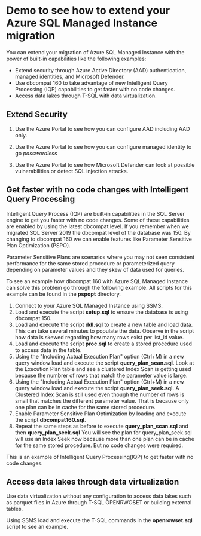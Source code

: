 # Demo to see how to extend your Azure SQL Managed Instance migration

You can extend your migration of Azure SQL Managed Instance with the power of built-in capabilities like the following examples:

- Extend security through Azure Active Directory (AAD) authentication, managed identities, and Microsoft Defender.
- Use dbcompat 160 to take advantage of new Intelligent Query Processing (IQP) capabilities to get faster with no code changes.
- Access data lakes through T-SQL with data virtualization.

## Extend Security

1. Use the Azure Portal to see how you can configure AAD including AAD only.

2. Use the Azure Portal to see how you can configure managed identity to go *passwordless*

3. Use the Azure Portal to see how Microsoft Defender can look at possible vulnerabilities or detect SQL injection attacks.

## Get faster with no code changes with Intelligent Query Processing

Intelligent Query Process (IQP) are built-in capabilities in the SQL Server engine to get you faster with no code changes. Some of these capabilities are enabled by using the latest dbcompat level. If you remember when we migrated SQL Server 2019 the dbcompat level of the database was 150. By changing to dbcompat 160 we can enable features like Parameter Sensitive Plan Optimization (PSPO).

Parameter Sensitive Plans are scenarios where you may not seen consistent performance for the same stored procedure or parameterized query depending on parameter values and they skew of data used for queries.

To see an example how dbcompat 160 with Azure SQL Managed Instance can solve this problem go through the following example. All scripts for this example can be found in the **pspopt** directory.

1. Connect to your Azure SQL Managed Instance using SSMS.
1. Load and execute the script **setup.sql** to ensure the database is using dbcompat 150.
1. Load and execute the script **ddl.sql** to create a new table and load data. This can take several minutes to populate the data. Observe in the script how data is skewed regarding how many rows exist per list_id value.
1. Load and execute the script **proc.sql** to create a stored procedure used to access data in the table.
1. Using the "Including Actual Execution Plan" option (Ctrl+M) in a new query window load and execute the script **query_plan_scan.sql**. Look at the Execution Plan table and see a clustered Index Scan is getting used because the numbrer of rows that match the parameter value is large.
1. Using the "Including Actual Execution Plan" option (Ctrl+M) in a new query window load and execute the script **query_plan_seek.sql**. A Clustered Index Scan is still used even though the number of rows is small that matches the different parameter value. That is because only one plan can be in cache for the same stored procedure.
1. Enable Parameter Sensitive Plan Optimization by loading and execute the script **dbcompat160.sql**.
1. Repeat the same steps as before to execute **query_plan_scan.sql** and then **query_plan_seek.sql** You will see the plan for query_plan_seek.sql will use an Index Seek now because more than one plan can be in cache for the same stored procedure. But no code changes were required.

This is an example of Intelligent Query Processing(IQP) to get faster with no code changes.

## Access data lakes through data virtualization

Use data virtualization without any configuration to access data lakes such as parquet files in Azure through T-SQL OPENRWOSET or building external tables.

Using SSMS load and execute the T-SQL commands in the **openrowset.sql** script to see an example.
